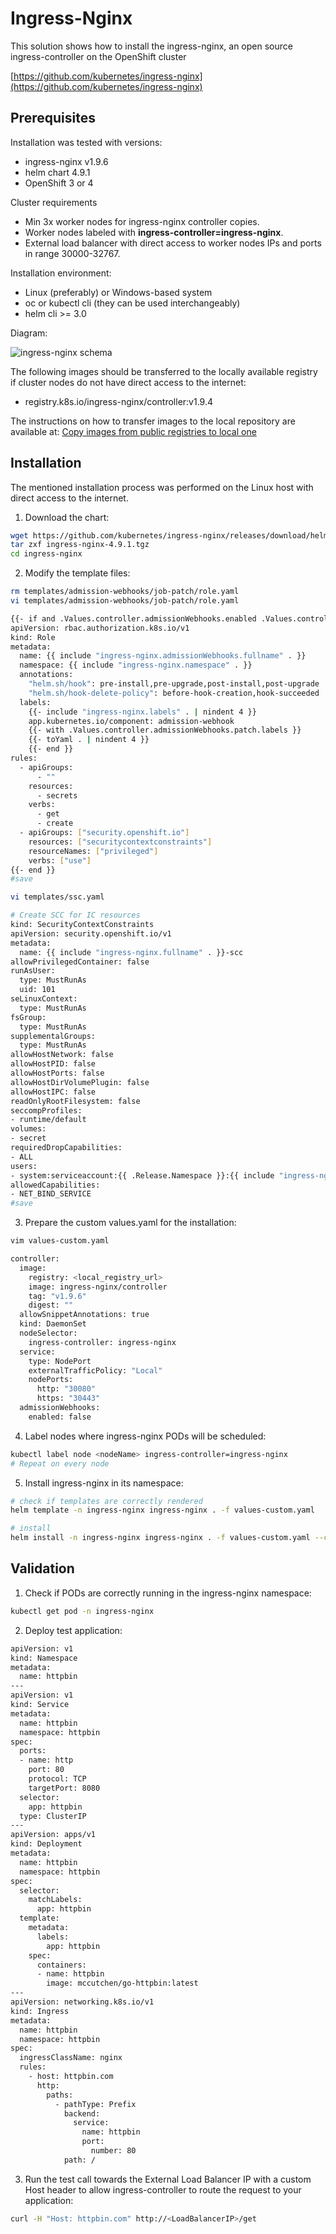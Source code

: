 # Ingress-Nginx

This solution shows how to install the ingress-nginx, an open source ingress-controller on the OpenShift cluster

[https://github.com/kubernetes/ingress-nginx](https://github.com/kubernetes/ingress-nginx)

## Prerequisites

Installation was tested with versions:
- ingress-nginx v1.9.6
- helm chart 4.9.1
- OpenShift 3 or 4

Cluster requirements
- Min 3x worker nodes for ingress-nginx controller copies.
- Worker nodes labeled with **ingress-controller=ingress-nginx**.
- External load balancer with direct access to worker nodes IPs and ports in range 30000-32767.

Installation environment:
- Linux (preferably) or Windows-based system
- oc or kubectl cli (they can be used interchangeably)
- helm cli >= 3.0

Diagram:

![ingress-nginx schema](ingress-nginx-openshift.drawio.png "ingress-nginx")

The following images should be transferred to the locally available registry if cluster nodes do not have direct access to the internet:
- registry.k8s.io/ingress-nginx/controller:v1.9.4

The instructions on how to transfer images to the local repository are available at: [Copy images from public registries to local one](../podman/podman-copy-images.md)

## Installation

The mentioned installation process was performed on the Linux host with direct access to the internet.

1. Download the chart:

```bash
wget https://github.com/kubernetes/ingress-nginx/releases/download/helm-chart-4.9.1/ingress-nginx-4.9.1.tgz
tar zxf ingress-nginx-4.9.1.tgz
cd ingress-nginx
```

2. Modify the template files:

```bash
rm templates/admission-webhooks/job-patch/role.yaml
vi templates/admission-webhooks/job-patch/role.yaml

{{- if and .Values.controller.admissionWebhooks.enabled .Values.controller.admissionWebhooks.patch.enabled (not .Values.controller.admissionWebhooks.certManager.enabled) -}}
apiVersion: rbac.authorization.k8s.io/v1
kind: Role
metadata:
  name: {{ include "ingress-nginx.admissionWebhooks.fullname" . }}
  namespace: {{ include "ingress-nginx.namespace" . }}
  annotations:
    "helm.sh/hook": pre-install,pre-upgrade,post-install,post-upgrade
    "helm.sh/hook-delete-policy": before-hook-creation,hook-succeeded
  labels:
    {{- include "ingress-nginx.labels" . | nindent 4 }}
    app.kubernetes.io/component: admission-webhook
    {{- with .Values.controller.admissionWebhooks.patch.labels }}
    {{- toYaml . | nindent 4 }}
    {{- end }}
rules:
  - apiGroups:
      - ""
    resources:
      - secrets
    verbs:
      - get
      - create
  - apiGroups: ["security.openshift.io"]
    resources: ["securitycontextconstraints"]
    resourceNames: ["privileged"]
    verbs: ["use"]
{{- end }}
#save

vi templates/ssc.yaml

# Create SCC for IC resources
kind: SecurityContextConstraints
apiVersion: security.openshift.io/v1
metadata:
  name: {{ include "ingress-nginx.fullname" . }}-scc
allowPrivilegedContainer: false
runAsUser:
  type: MustRunAs
  uid: 101
seLinuxContext:
  type: MustRunAs
fsGroup:
  type: MustRunAs
supplementalGroups:
  type: MustRunAs
allowHostNetwork: false
allowHostPID: false
allowHostPorts: false
allowHostDirVolumePlugin: false
allowHostIPC: false
readOnlyRootFilesystem: false
seccompProfiles:
- runtime/default
volumes:
- secret
requiredDropCapabilities:
- ALL
users:
- system:serviceaccount:{{ .Release.Namespace }}:{{ include "ingress-nginx.serviceAccountName" . }}
allowedCapabilities:
- NET_BIND_SERVICE
#save
```

3. Prepare the custom values.yaml for the installation:

```bash
vim values-custom.yaml

controller:
  image:
    registry: <local_registry_url>
    image: ingress-nginx/controller
    tag: "v1.9.6"
    digest: ""
  allowSnippetAnnotations: true
  kind: DaemonSet
  nodeSelector:
    ingress-controller: ingress-nginx
  service:
    type: NodePort
    externalTrafficPolicy: "Local"
    nodePorts:
      http: "30080"
      https: "30443"
  admissionWebhooks:
    enabled: false
```

4. Label nodes where ingress-nginx PODs will be scheduled:

```bash
kubectl label node <nodeName> ingress-controller=ingress-nginx
# Repeat on every node
```

5. Install ingress-nginx in its namespace:

```bash
# check if templates are correctly rendered
helm template -n ingress-nginx ingress-nginx . -f values-custom.yaml

# install
helm install -n ingress-nginx ingress-nginx . -f values-custom.yaml --create-namespace
```

## Validation

1. Check if PODs are correctly running in the ingress-nginx namespace:

```bash
kubectl get pod -n ingress-nginx
```

2. Deploy test application:

```bash
apiVersion: v1
kind: Namespace
metadata:
  name: httpbin
---
apiVersion: v1
kind: Service
metadata:
  name: httpbin
  namespace: httpbin
spec:
  ports:
  - name: http
    port: 80
    protocol: TCP
    targetPort: 8080
  selector:
    app: httpbin
  type: ClusterIP
---
apiVersion: apps/v1
kind: Deployment
metadata:
  name: httpbin
  namespace: httpbin
spec:
  selector:
    matchLabels:
      app: httpbin
  template:
    metadata:
      labels:
        app: httpbin
    spec:
      containers:
      - name: httpbin
        image: mccutchen/go-httpbin:latest
---
apiVersion: networking.k8s.io/v1
kind: Ingress
metadata:
  name: httpbin
  namespace: httpbin
spec:
  ingressClassName: nginx
  rules:
    - host: httpbin.com
      http:
        paths:
          - pathType: Prefix
            backend:
              service:
                name: httpbin
                port:
                  number: 80
            path: /
```

3. Run the test call towards the External Load Balancer IP with a custom Host header to allow ingress-controller to route the request to your application:

```bash
curl -H "Host: httpbin.com" http://<LoadBalancerIP>/get
```

